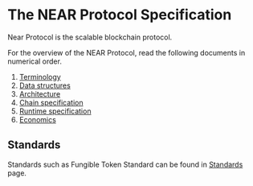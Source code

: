 # The NEAR Protocol Specification

Near Protocol is the scalable blockchain protocol.

For the overview of the NEAR Protocol, read the following documents in numerical order.
1. [Terminology](Terminology.md)
2. [Data structures](DataStructures/README.md)
3. [Architecture](Architecture.md)
4. [Chain specification](ChainSpec/README.md)
5. [Runtime specification](RuntimeSpec/README.md)
6. [Economics](Economics/README.md)

## Standards

Standards such as Fungible Token Standard can be found in [Standards](Standards/README.md) page.
